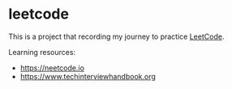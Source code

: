 # leetcode

This is a project that recording my journey to practice [LeetCode](https://leetcode.com/).

Learning resources:

- https://neetcode.io
- https://www.techinterviewhandbook.org
